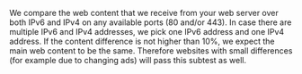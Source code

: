 We compare the web content that we receive from your web server over both 
IPv6 and IPv4 on any available ports (80 and/or 443). In case there are 
multiple IPv6 and IPv4 addresses, we pick one IPv6 address and one IPv4 
address. If the content difference is not higher than 10%, we expect the 
main web content to be the same. Therefore websites with small differences 
(for example due to changing ads) will pass this subtest as well. 
